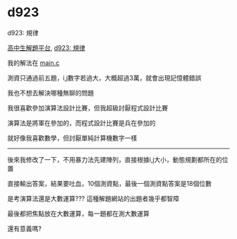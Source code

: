 # d923
d923: 規律

[高中生解題平台](http://zerojudge.tw/), [d923: 規律](http://zerojudge.tw/ShowProblem?problemid=d923)

我的解法在 [main.c](https://github.com/wemee/d923/blob/master/main.c)

測資只通過前五題，i,j數字若過大，大概超過3萬，就會出現記憶體錯誤

我也不想去解決哪種無聊的問題

我很喜歡參加演算法設計比賽，但我超級討厭程式設計比賽

演算法是將軍在參加的，而程式設計比賽是兵在參加的

就好像我喜歡數學，但討厭單純計算機數字一樣

---

後來我修改了一下，不用暴力法先建陣列，直接根據i,j大小，動態規劃都所在的位置

直接輸出答案，結果要吐血，10個測資點，最後一個測資點答案是18個位數

是考演算法還是大數運算??? 這種解題網站的出題者幾乎都智障

最後都把焦點放在大數運算，每一題都在測大數運算

還有意義嗎?

